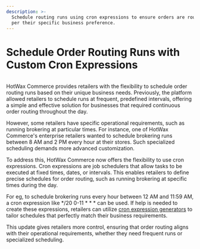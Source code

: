 ```yaml
---
description: >-
  Schedule routing runs using cron expressions to ensure orders are routed as
  per their specific business preference.
---
```


# Schedule Order Routing Runs with Custom Cron Expressions

<figure><img src="https://www.hotwax.co/hubfs/Schedule%20Order%20Routing%20Runs%20with%20Custom%20Cron%20Expressions.png" alt=""><figcaption></figcaption></figure>

HotWax Commerce provides retailers with the flexibility to schedule order routing runs based on their unique business needs. Previously, the platform allowed retailers to schedule runs at frequent, predefined intervals, offering a simple and effective solution for businesses that required continuous order routing throughout the day.

However, some retailers have specific operational requirements, such as running brokering at particular times. For instance, one of HotWax Commerce's enterprise retailers wanted to schedule brokering runs between 8 AM and 2 PM every hour at their stores. Such specialized scheduling demands more advanced customization.

To address this, HotWax Commerce now offers the flexibility to use cron expressions. Cron expressions are job schedulers that allow tasks to be executed at fixed times, dates, or intervals. This enables retailers to define precise schedules for order routing, such as running brokering at specific times during the day.

For eg, to schedule brokering runs every hour between 12 AM and 11:59 AM, a cron expression like \*/20 0-11 \* \* \* can be used. If help is needed to create these expressions, retailers can utilize [cron expression generators](https://www.freeformatter.com/cron-expression-generator-quartz.html) to tailor schedules that perfectly match their business requirements.

This update gives retailers more control, ensuring that order routing aligns with their operational requirements, whether they need frequent runs or specialized scheduling.
